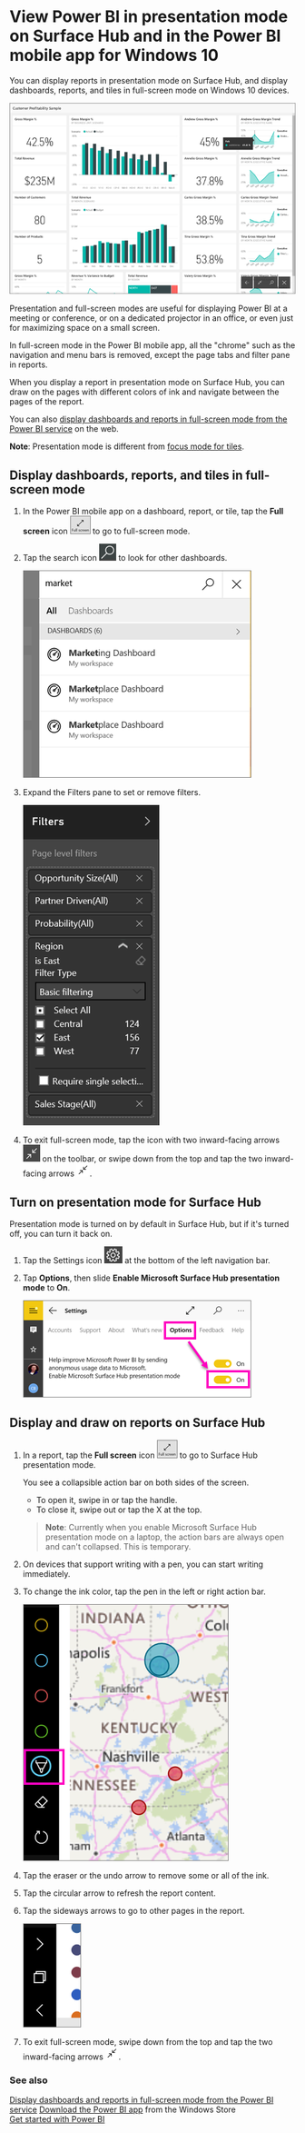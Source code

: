 <properties 
   pageTitle="View Power BI in presentation mode on Surface Hub and in the Power BI mobile app for Windows 10"
   description="Read about displaying Power BI reports in Surface Hub, and displaying Power BI dashboards, reports, and tiles in full-screen mode on Windows 10 devices."
   services="powerbi" 
   documentationCenter="" 
   authors="maggiesMSFT" 
   manager="mblythe" 
   backup=""
   editor=""
   tags=""
   qualityFocus="no"
   qualityDate=""/>
 
<tags
   ms.service="powerbi"
   ms.devlang="NA"
   ms.topic="article"
   ms.tgt_pltfrm="NA"
   ms.workload="powerbi"
   ms.date="08/30/2016"
   ms.author="maggies"/>

# View Power BI in presentation mode on Surface Hub and in the Power BI mobile app for Windows 10

You can display reports in presentation mode on Surface Hub, and display dashboards, reports, and tiles in full-screen mode on Windows 10 devices. 

![](media/powerbi-mobile-win10-app-presentation-mode/power-bi-presentation-mode.png)

Presentation and full-screen modes are useful for displaying Power BI at a meeting or conference, or on a dedicated projector in an office, or even just for maximizing space on a small screen. 

In full-screen mode in the Power BI mobile app, all the "chrome" such as the navigation and menu bars is removed, except the page tabs and filter pane in reports.

When you display a report in presentation mode on Surface Hub, you can draw on the pages with different colors of ink and navigate between the pages of the report.

You can also [display dashboards and reports in full-screen mode from the Power BI service](powerbi-service-dash-and-reports-fullscreen.md) on the web.

**Note**: Presentation mode is different from [focus mode for tiles](powerbi-mobile-tiles-in-the-win10phone-app.md).

## Display dashboards, reports, and tiles in full-screen mode

1. In the Power BI mobile app on a dashboard, report, or tile, tap the **Full screen** icon ![](media/powerbi-mobile-win10-app-presentation-mode/power-bi-full-screen-icon.png) to go to full-screen mode.

2. Tap the search icon ![](media/powerbi-mobile-win10-app-presentation-mode/power-bi-windows-10-presentation-search-icon.png) to look for other dashboards.

    ![](media/powerbi-mobile-win10-app-presentation-mode/power-bi-windows-10-search.png)

3. Expand the Filters pane to set or remove filters.

    ![](media/powerbi-mobile-win10-app-presentation-mode/power-bi-windows-10-presentation-filter.png)

4. To exit full-screen mode, tap the icon with two inward-facing arrows ![](media/powerbi-mobile-win10-app-presentation-mode/power-bi-windows-10-exit-full-screen-icon.png) on the toolbar, or swipe down from the top and tap the two inward-facing arrows ![](media/powerbi-mobile-win10-app-presentation-mode/power-bi-windows-10-exit-full-screen-hub-icon.png).

## Turn on presentation mode for Surface Hub

Presentation mode is turned on by default in Surface Hub, but if it's turned off, you can turn it back on.

1. Tap the Settings icon ![](media/powerbi-mobile-win10-app-presentation-mode/power-bi-settings-icon.png) at the bottom of the left navigation bar.

2. Tap **Options**, then slide **Enable Microsoft Surface Hub presentation mode** to **On**.

    ![](media/powerbi-mobile-win10-app-presentation-mode/power-bi-turn-on-presentation-mode.png)

## Display and draw on reports on Surface Hub

1. In a report, tap the **Full screen** icon ![](media/powerbi-mobile-win10-app-presentation-mode/power-bi-full-screen-icon.png) to go to Surface Hub presentation mode.

    You see a collapsible action bar on both sides of the screen. 

     -    To open it, swipe in or tap the handle.
     -    To close it, swipe out or tap the X at the top.

     >**Note**: Currently when you enable Microsoft Surface Hub presentation mode on a laptop, the action bars are always open and can't collapsed. This is temporary.

2. On devices that support writing with a pen, you can start writing immediately. 

3. To change the ink color, tap the pen in the left or right action bar.

    ![](media/powerbi-mobile-win10-app-presentation-mode/power-bi-windows-10-surface-hub-ink.png)

3. Tap the eraser or the undo arrow to remove some or all of the ink.

4. Tap the circular arrow to refresh the report content.

4. Tap the sideways arrows to go to other pages in the report.

    ![](media/powerbi-mobile-win10-app-presentation-mode/power-bi-windows-10-surface-hub-arrows.png)

2. To exit full-screen mode, swipe down from the top and tap the two inward-facing arrows ![](media/powerbi-mobile-win10-app-presentation-mode/power-bi-windows-10-exit-full-screen-hub-icon.png).

### See also

[Display dashboards and reports in full-screen mode from the Power BI service](powerbi-service-dash-and-reports-fullscreen.md)
[Download the Power BI app](http://go.microsoft.com/fwlink/?LinkID=526478) from the Windows Store  
[Get started with Power BI](powerbi-service-get-started.md)


